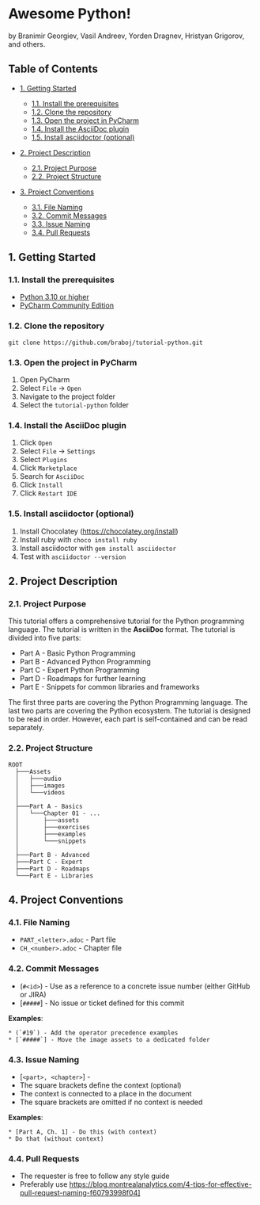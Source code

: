 # Awesome Python!

by Branimir Georgiev, Vasil Andreev, Yorden Dragnev, Hristyan Grigorov, and others.

## Table of Contents

- [1. Getting Started](#getting-started)
    - [1.1. Install the prerequisites](#install-the-prerequisites)
    - [1.2. Clone the repository](#clone-the-repository)
    - [1.3. Open the project in PyCharm ](#open-the-project-in-pycharm)
    - [1.4. Install the AsciiDoc plugin](#install-the-asciidoc-plugin)
    - [1.5. Install asciidoctor (optional)](#install-asciidoctor-optional)

- [2. Project Description](#project-description)
    - [2.1. Project Purpose](#project-purpose)
    - [2.2. Project Structure](#project-structure)

- [3. Project Conventions](#project-conventions)
    - [3.1. File Naming](#file-naming)
    - [3.2. Commit Messages](#commit-messages)
    - [3.3. Issue Naming](#issue-naming)
    - [3.4. Pull Requests](#pull-requests)

## 1. Getting Started

### 1.1. Install the prerequisites
<a id='install-the-prerequisites'></a>

* [Python 3.10 or higher](https://www.python.org/downloads/)
* [PyCharm Community Edition](https://www.jetbrains.com/pycharm/)

### 1.2. Clone the repository
<a id='clone-the-repository'></a>

```
git clone https://github.com/braboj/tutorial-python.git
```

### 1.3. Open the project in PyCharm
<a id='open-the-project-in-pycharm'></a>

1. Open PyCharm
2. Select `File` -> `Open`
3. Navigate to the project folder
4. Select the `tutorial-python` folder

### 1.4. Install the AsciiDoc plugin
<a id='install-the-asciidoc-plugin'></a>

1. Click `Open`
2. Select `File` -> `Settings`
3. Select `Plugins`
4. Click `Marketplace`
5. Search for `AsciiDoc`
6. Click `Install`
7. Click `Restart IDE`

### 1.5. Install asciidoctor (optional)
<a id='install-asciidoctor-optional'></a>

1. Install Chocolatey (https://chocolatey.org/install)
2. Install ruby with `choco install ruby`
3. Install asciidoctor with `gem install asciidoctor`
4. Test with `asciidoctor --version`

## 2. Project Description
<a id="project-description"></a>

### 2.1. Project Purpose
<a id="project-purpose"></a>

This tutorial offers a comprehensive tutorial for the Python programming language. The tutorial is
written in the **AsciiDoc** format. The tutorial is divided into five parts:

* Part A - Basic Python Programming
* Part B - Advanced Python Programming
* Part C - Expert Python Programming
* Part D - Roadmaps for further learning
* Part E - Snippets for common libraries and frameworks

The first three parts are covering the Python Programming language. The last two parts are 
covering the Python ecosystem. The tutorial is designed to be read in order. However, each part 
is self-contained and can be read separately.
 
### 2.2. Project Structure
<a id="project-structure"></a>

```
ROOT
  ├───Assets
  │   ├───audio
  │   ├───images
  │   └───videos
  │  
  ├───Part A - Basics
  │   └───Chapter 01 - ...
  │       ├───assets
  │       ├───exercises
  │       ├───examples
  │       └───snippets
  │
  ├───Part B - Advanced
  ├───Part C - Expert
  ├───Part D - Roadmaps
  └───Part E - Libraries

```

## 4. Project Conventions
<a id="project-conventions"></a>

### 4.1. File Naming
<a id="file-naming"></a>

* `PART_<letter>.adoc` - Part file
* `CH_<number>.adoc` - Chapter file

### 4.2. Commit Messages
<a id="commit-messages"></a>

* (`#<id>`) - Use as a reference to a concrete issue number (either GitHub or JIRA)
* [`#####`] - No issue or ticket defined for this commit

**Examples**:
```
* (`#19`) - Add the operator precedence examples
* [`#####`] - Move the image assets to a dedicated folder
```

### 4.3. Issue Naming
<a id="issue-naming"></a>

* [`<part>, <chapter>`] - <message>
* The square brackets define the context (optional)
* The context is connected to a place in the document
* The square brackets are omitted if no context is needed

**Examples**:
```
* [Part A, Ch. 1] - Do this (with context)
* Do that (without context)
```

### 4.4. Pull Requests
<a id="pull-requests"></a>

- The requester is free to follow any style guide
- Preferably use https://blog.montrealanalytics.com/4-tips-for-effective-pull-request-naming-f60793998f04]



